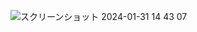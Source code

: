 ![スクリーンショット 2024-01-31 14 43 07](https://github.com/3380issei/react-counter/assets/129494420/8d0c5ad9-d811-4eeb-8b9a-bd68b2ab0d5a)
